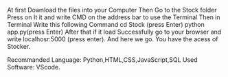 At first Download the files into your Computer
Then Go to the Stock folder
Press on It it and write CMD on the address bar to use the Terminal
Then in Terminal Write this following Command
cd Stock (press Enter)
python app.py(press Enter)
After that if it load Successfully go to your browser and write 
localhosr:5000 (press enter).
And here we go. You have the acess of Stocker.

Recommanded Language: Python,HTML,CSS,JavaScript,SQL
Used Software: VScode.
